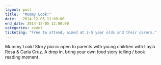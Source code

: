```yaml
---
layout: post
title:  "Mummy Look!"
date:   2014-12-05 11:00:00
end_date: 2014-12-05 12:00:00
categories: event
ticketing: "Free to attend, aimed at 2-5 year olds and their carers."
---
```

Mummy Look! Story picnic open to parents with young children with Layla Rosa & Carla Cruz. A drop in, bring your own food story telling / book reading moment.